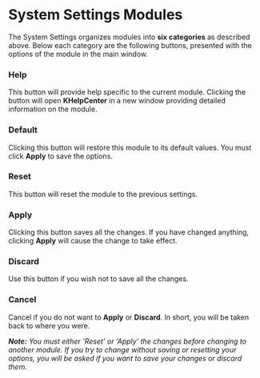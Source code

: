 # System Settings Modules

The System Settings organizes modules into **six categories** as described above. Below each category are the following buttons, presented with the options of the module in the main window.

### Help
This button will provide help specific to the current module. Clicking the button will open **KHelpCenter** in a new window providing detailed information on the module.

### Default
Clicking this button will restore this module to its default values. You must click **Apply** to save the options.

### Reset
This button will reset the module to the previous settings. 

### Apply
Clicking this button saves all the changes. If you have changed anything, clicking **Apply** will cause the change to take effect.

### Discard
Use this button if you wish not to save all the changes.

### Cancel
Cancel if you do not want to **Apply** or **Discard**. In short, you will be taken back to where you were. 

***Note:*** *You must either ‘Reset’ or ‘Apply’ the changes before changing to another module. If you try to change without saving or resetting your options, you will be asked if you want to save your changes or discard them.*
